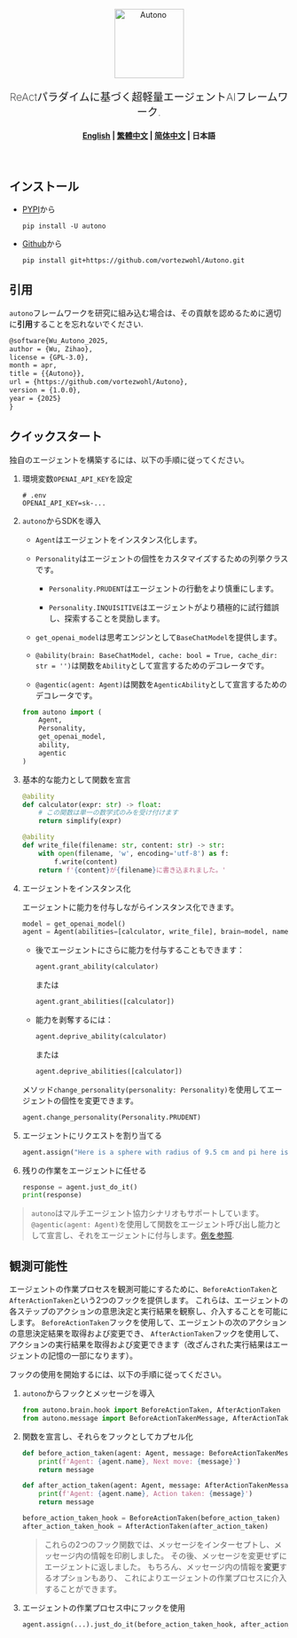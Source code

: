<div align="center">
    <p>
        <img src="https://github.com/vortezwohl/Autono/releases/download/autono_icon/autono_logo.png" alt="Autono" height="125">
    </p>
    <p style="font-weight: 200; font-size: 19px">
        ReActパラダイムに基づく超軽量エージェントAIフレームワーク.
    </p>
</div>

<h4 align="center">
    <p>
        <a href="https://github.com/vortezwohl/Autono/blob/main/README.md">English</a> |
        <a href="https://github.com/vortezwohl/Autono/blob/main/i18n/README_zh-hant.md">繁體中文</a> |
        <a href="https://github.com/vortezwohl/Autono/blob/main/i18n/README_zh-hans.md">简体中文</a> |
        <b>日本語</b>
    </p>
</h4>

<h5></br></h5>

## インストール

- [PYPI](https://pypi.org/project/autono/)から

    ```shell
    pip install -U autono
    ```

- [Github](https://github.com/vortezwohl/Autono/releases)から

    ```shell
    pip install git+https://github.com/vortezwohl/Autono.git
    ```

## 引用

`autono`フレームワークを研究に組み込む場合は、その貢献を認めるために適切に**引用**することを忘れないでください.

```latex
@software{Wu_Autono_2025,
author = {Wu, Zihao},
license = {GPL-3.0},
month = apr,
title = {{Autono}},
url = {https://github.com/vortezwohl/Autono},
version = {1.0.0},
year = {2025}
}
```

## クイックスタート

独自のエージェントを構築するには、以下の手順に従ってください。

1. 環境変数`OPENAI_API_KEY`を設定

    ```
    # .env
    OPENAI_API_KEY=sk-...
    ```

2. `autono`からSDKを導入

    - `Agent`はエージェントをインスタンス化します。

    - `Personality`はエージェントの個性をカスタマイズするための列挙クラスです。

        - `Personality.PRUDENT`はエージェントの行動をより慎重にします。

        - `Personality.INQUISITIVE`はエージェントがより積極的に試行錯誤し、探索することを奨励します。

    - `get_openai_model`は思考エンジンとして`BaseChatModel`を提供します。

    - `@ability(brain: BaseChatModel, cache: bool = True, cache_dir: str = '')`は関数を`Ability`として宣言するためのデコレータです。

    - `@agentic(agent: Agent)`は関数を`AgenticAbility`として宣言するためのデコレータです。

    ```python
    from autono import (
        Agent,
        Personality,
        get_openai_model,
        ability,
        agentic
    )
    ```

3. 基本的な能力として関数を宣言

    ```python
    @ability
    def calculator(expr: str) -> float:
        # この関数は単一の数学式のみを受け付けます
        return simplify(expr)

    @ability
    def write_file(filename: str, content: str) -> str:
        with open(filename, 'w', encoding='utf-8') as f:
            f.write(content)
        return f'{content}が{filename}に書き込まれました。'
    ```

4. エージェントをインスタンス化

    エージェントに能力を付与しながらインスタンス化できます。

    ```python
    model = get_openai_model()
    agent = Agent(abilities=[calculator, write_file], brain=model, name='autono', personality=Personality.INQUISITIVE)
    ```

    - 後でエージェントにさらに能力を付与することもできます：

        ```python
        agent.grant_ability(calculator)
        ```

        または

        ```python
        agent.grant_abilities([calculator])
        ```

    - 能力を剥奪するには：

        ```python
        agent.deprive_ability(calculator)
        ```

        または

        ```python
        agent.deprive_abilities([calculator])
        ```
    
    メソッド`change_personality(personality: Personality)`を使用してエージェントの個性を変更できます。

    ```python
    agent.change_personality(Personality.PRUDENT)
    ```

5. エージェントにリクエストを割り当てる

    ```python
    agent.assign("Here is a sphere with radius of 9.5 cm and pi here is 3.14159, find the area and volume respectively then write the results into a file called 'result.txt'.")
    ```

6. 残りの作業をエージェントに任せる

    ```python
    response = agent.just_do_it()
    print(response)
    ```

> `autono`はマルチエージェント協力シナリオもサポートしています。`@agentic(agent: Agent)`を使用して関数をエージェント呼び出し能力として宣言し、それをエージェントに付与します。[例を参照](https://github.com/vortezwohl/Autono/blob/main/demo/multi_agent.py).

## 観測可能性

エージェントの作業プロセスを観測可能にするために、`BeforeActionTaken`と`AfterActionTaken`という2つのフックを提供します。 
これらは、エージェントの各ステップのアクションの意思決定と実行結果を観察し、介入することを可能にします。 
`BeforeActionTaken`フックを使用して、エージェントの次のアクションの意思決定結果を取得および変更でき、 
`AfterActionTaken`フックを使用して、アクションの実行結果を取得および変更できます（改ざんされた実行結果はエージェントの記憶の一部になります）。

フックの使用を開始するには、以下の手順に従ってください。

1. `autono`からフックとメッセージを導入

    ```python
    from autono.brain.hook import BeforeActionTaken, AfterActionTaken
    from autono.message import BeforeActionTakenMessage, AfterActionTakenMessage
    ```

2. 関数を宣言し、それらをフックとしてカプセル化

    ```python
    def before_action_taken(agent: Agent, message: BeforeActionTakenMessage):
        print(f'Agent: {agent.name}, Next move: {message}')
        return message

    def after_action_taken(agent: Agent, message: AfterActionTakenMessage):
        print(f'Agent: {agent.name}, Action taken: {message}')
        return message

    before_action_taken_hook = BeforeActionTaken(before_action_taken)
    after_action_taken_hook = AfterActionTaken(after_action_taken)
    ```

    > これらの2つのフック関数では、メッセージをインターセプトし、メッセージ内の情報を印刷しました。 
    その後、メッセージを変更せずにエージェントに返しました。 
    もちろん、メッセージ内の情報を**変更**するオプションもあり、 
    これによりエージェントの作業プロセスに介入することができます。

3. エージェントの作業プロセス中にフックを使用

    ```python
    agent.assign(...).just_do_it(before_action_taken_hook, after_action_taken_hook)
    ```
